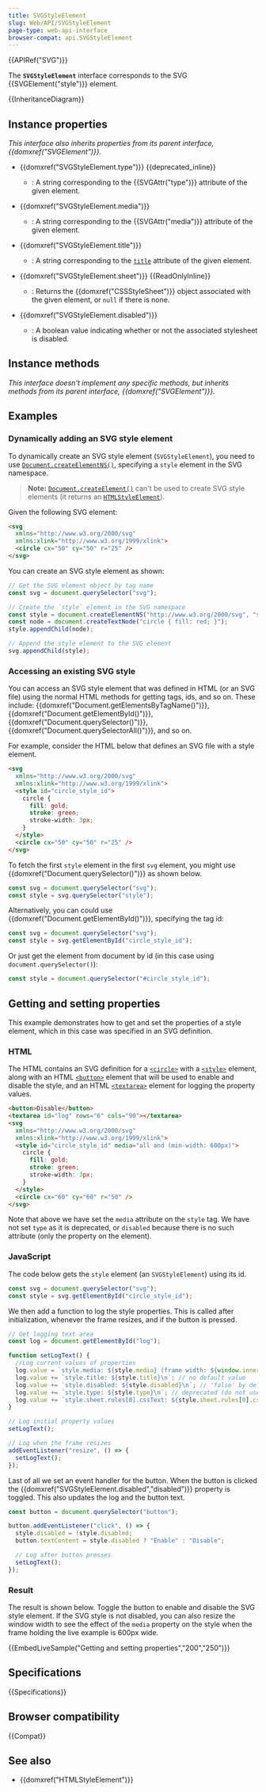 ```yaml
---
title: SVGStyleElement
slug: Web/API/SVGStyleElement
page-type: web-api-interface
browser-compat: api.SVGStyleElement
---
```


{{APIRef("SVG")}}

The **`SVGStyleElement`** interface corresponds to the SVG {{SVGElement("style")}} element.

{{InheritanceDiagram}}

## Instance properties

_This interface also inherits properties from its parent interface, {{domxref("SVGElement")}}._

- {{domxref("SVGStyleElement.type")}} {{deprecated_inline}}

  - : A string corresponding to the {{SVGAttr("type")}} attribute of the given element.

- {{domxref("SVGStyleElement.media")}}

  - : A string corresponding to the {{SVGAttr("media")}} attribute of the given element.

- {{domxref("SVGStyleElement.title")}}

  - : A string corresponding to the [`title`](/en-US/docs/Web/SVG/Reference/Element/style#title) attribute of the given element.

- {{domxref("SVGStyleElement.sheet")}} {{ReadOnlyInline}}

  - : Returns the {{domxref("CSSStyleSheet")}} object associated with the given element, or `null` if there is none.

- {{domxref("SVGStyleElement.disabled")}}
  - : A boolean value indicating whether or not the associated stylesheet is disabled.

## Instance methods

_This interface doesn't implement any specific methods, but inherits methods from its parent interface, {{domxref("SVGElement")}}._

## Examples

### Dynamically adding an SVG style element

To dynamically create an SVG style element (`SVGStyleElement`), you need to use [`Document.createElementNS()`](/en-US/docs/Web/API/Document/createElementNS), specifying a `style` element in the SVG namespace.

> **Note:** [`Document.createElement()`](/en-US/docs/Web/API/Document/createElement) can't be used to create SVG style elements (it returns an [`HTMLStyleElement`](/en-US/docs/Web/API/HTMLStyleElement)).

Given the following SVG element:

```html
<svg
  xmlns="http://www.w3.org/2000/svg"
  xmlns:xlink="http://www.w3.org/1999/xlink">
  <circle cx="50" cy="50" r="25" />
</svg>
```

You can create an SVG style element as shown:

```js
// Get the SVG element object by tag name
const svg = document.querySelector("svg");

// Create the `style` element in the SVG namespace
const style = document.createElementNS("http://www.w3.org/2000/svg", "style");
const node = document.createTextNode("circle { fill: red; }");
style.appendChild(node);

// Append the style element to the SVG element
svg.appendChild(style);
```

### Accessing an existing SVG style

You can access an SVG style element that was defined in HTML (or an SVG file) using the normal HTML methods for getting tags, ids, and so on.
These include: {{domxref("Document.getElementsByTagName()")}}, {{domxref("Document.getElementById()")}}, {{domxref("Document.querySelector()")}}, {{domxref("Document.querySelectorAll()")}}, and so on.

For example, consider the HTML below that defines an SVG file with a style element.

```html
<svg
  xmlns="http://www.w3.org/2000/svg"
  xmlns:xlink="http://www.w3.org/1999/xlink">
  <style id="circle_style_id">
    circle {
      fill: gold;
      stroke: green;
      stroke-width: 3px;
    }
  </style>
  <circle cx="50" cy="50" r="25" />
</svg>
```

To fetch the first `style` element in the first `svg` element, you might use {{domxref("Document.querySelector()")}} as shown below.

```js
const svg = document.querySelector("svg");
const style = svg.querySelector("style");
```

Alternatively, you can could use {{domxref("Document.getElementById()")}}, specifying the tag id:

```js
const svg = document.querySelector("svg");
const style = svg.getElementById("circle_style_id");
```

Or just get the element from document by id (in this case using `document.querySelector()`):

```js
const style = document.querySelector("#circle_style_id");
```

## Getting and setting properties

This example demonstrates how to get and set the properties of a style element, which in this case was specified in an SVG definition.

### HTML

The HTML contains an SVG definition for a [`<circle>`](/en-US/docs/Web/SVG/Reference/Element/circle) with a [`<style>`](/en-US/docs/Web/SVG/Reference/Element/style) element, along with an HTML [`<button>`](/en-US/docs/Web/HTML/Reference/Element/button) element that will be used to enable and disable the style, and an HTML [`<textarea>`](/en-US/docs/Web/HTML/Reference/Element/button) element for logging the property values.

```html
<button>Disable</button>
<textarea id="log" rows="6" cols="90"></textarea>
<svg
  xmlns="http://www.w3.org/2000/svg"
  xmlns:xlink="http://www.w3.org/1999/xlink">
  <style id="circle_style_id" media="all and (min-width: 600px)">
    circle {
      fill: gold;
      stroke: green;
      stroke-width: 3px;
    }
  </style>
  <circle cx="60" cy="60" r="50" />
</svg>
```

Note that above we have set the `media` attribute on the `style` tag.
We have not set `type` as it is deprecated, or `disabled` because there is no such attribute (only the property on the element).

### JavaScript

The code below gets the `style` element (an `SVGStyleElement`) using its id.

```js
const svg = document.querySelector("svg");
const style = svg.getElementById("circle_style_id");
```

We then add a function to log the style properties.
This is called after initialization, whenever the frame resizes, and if the button is pressed.

```js
// Get logging text area
const log = document.getElementById("log");

function setLogText() {
  //Log current values of properties
  log.value = `style.media: ${style.media} (frame width: ${window.innerWidth})\n`; // 'all' by default
  log.value += `style.title: ${style.title}\n`; // no default value
  log.value += `style.disabled: ${style.disabled}\n`; // 'false' by default
  log.value += `style.type: ${style.type}\n`; // deprecated (do not use)
  log.value += `style.sheet.rules[0].cssText: ${style.sheet.rules[0].cssText}\n`;
}

// Log initial property values
setLogText();

// Log when the frame resizes
addEventListener("resize", () => {
  setLogText();
});
```

Last of all we set an event handler for the button.
When the button is clicked the {{domxref("SVGStyleElement.disabled","disabled")}} property is toggled.
This also updates the log and the button text.

```js
const button = document.querySelector("button");

button.addEventListener("click", () => {
  style.disabled = !style.disabled;
  button.textContent = style.disabled ? "Enable" : "Disable";

  // Log after button presses
  setLogText();
});
```

### Result

The result is shown below.
Toggle the button to enable and disable the SVG style element.
If the SVG style is not disabled, you can also resize the window width to see the effect of the `media` property on the style when the frame holding the live example is 600px wide.

{{EmbedLiveSample("Getting and setting properties","200","250")}}

## Specifications

{{Specifications}}

## Browser compatibility

{{Compat}}

## See also

- {{domxref("HTMLStyleElement")}}
